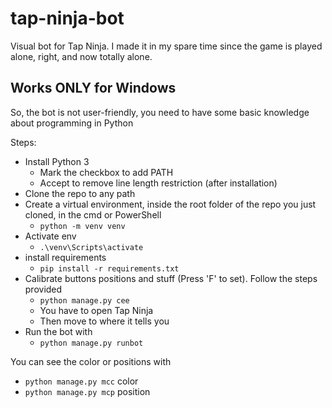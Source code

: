 # tap-ninja-bot
Visual bot for Tap Ninja. I made it in my spare time since the game is played alone, right, and now totally alone.

## Works ONLY for Windows

So, the bot is not user-friendly, you need to have some basic knowledge about programming in Python

Steps:
* Install Python 3
  * Mark the checkbox to add PATH
  * Accept to remove line length restriction (after installation)
* Clone the repo to any path
* Create a virtual environment, inside the root folder of the repo you just cloned, in the cmd or PowerShell
  * `python -m venv venv`
* Activate env
  * `.\venv\Scripts\activate`
* install requirements
  * `pip install -r requirements.txt`
* Calibrate buttons positions and stuff (Press 'F' to set). Follow the steps provided
  * `python manage.py cee`
  * You have to open Tap Ninja
  * Then move to where it tells you
* Run the bot with
  * `python manage.py runbot`

You can see the color or positions with
* `python manage.py mcc` color
* `python manage.py mcp` position
